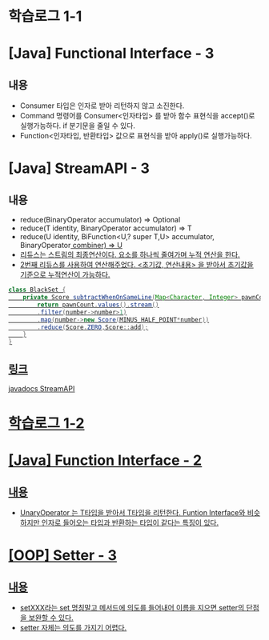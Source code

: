 # 학습로그 1-1

# [Java] Functional Interface - 3

## 내용
- Consumer 타입은 인자로 받아 리턴하지 않고 소진한다.
- Command 명령어를 Consumer<인자타입> 를 받아 함수 표현식을 accept()로 실행가능하다. if 분기문을 줄일 수 있다.
- Function<인자타입, 반환타입> 값으로 표현식을 받아 apply()로 실행가능하다.

# [Java] StreamAPI - 3

## 내용
- reduce(BinaryOperator<T> accumulator) => Optional<T>
- reduce(T identity, BinaryOperator<T> accumulator) => T 
- reduce(U identity, BiFunction<U,? super T,U> accumulator, BinaryOperator<U> combiner) => <U> U
- 리듀스는 스트림의 최종연산이다. 요소를 하나씩 줄여가며 누적 연산을 한다. 
- 2번째 리듀스를 사용하여 연산해주었다. <초기값, 연산내용> 을 받아서 초기값을 기준으로 누적연산이 가능하다.
```java
class BlackSet {
    private Score subtractWhenOnSameLine(Map<Character, Integer> pawnCount){
        return pawnCount.values().stream()
        .filter(number->number>1)
        .map(number->new Score(MINUS_HALF_POINT*number))
        .reduce(Score.ZERO,Score::add);
    }
}
```

## 링크
[javadocs StreamAPI](https://docs.oracle.com/javase/8/docs/api/java/util/stream/Stream.html)


# 학습로그 1-2

# [Java] Function Interface - 2

## 내용
- UnaryOperator<T> 는 T타입을 받아서 T타입을 리턴한다. Funtion Interface와 비슷하지만 인자로 들어오는 타입과 반환하는 타입이 같다는 특징이 있다.

# [OOP] Setter - 3

## 내용
- setXXX라는 set 명칭말고 메서드에 의도를 들어내어 이름을 지으면 setter의 단점을 보완할 수 있다.
- setter 자체는 의도를 가지기 어렵다.
